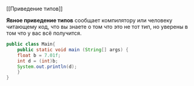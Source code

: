 [[Приведение типов]]

**Явное приведение типов** сообщает компилятору или человеку читающему код, что вы знаете о том что это не тот тип, но уверены в том что у вас всё получится.

```java
public class Main{  
    public static void main (String[] args) {  
    float b = 7.01f;
	int d = (int)b;
    System.out.println(d);  
    }  
}
```
